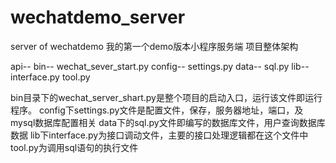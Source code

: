 # wechatdemo_server
server of wechatdemo
我的第一个demo版本小程序服务端
项目整体架构

api--
     bin--
          wechat_sever_start.py
     config--
          settings.py
     data--
          sql.py
     lib--
          interface.py
          tool.py

bin目录下的wechat_server_shart.py是整个项目的启动入口，运行该文件即运行程序。
config下settings.py文件是配置文件，保存，服务器地址，端口，及mysql数据库配置相关
data下的sql.py文件即编写的数据库文件，用户查询数据库数据
lib下interface.py为接口调动文件，主要的接口处理逻辑都在这个文件中
tool.py为调用sql语句的执行文件
     
